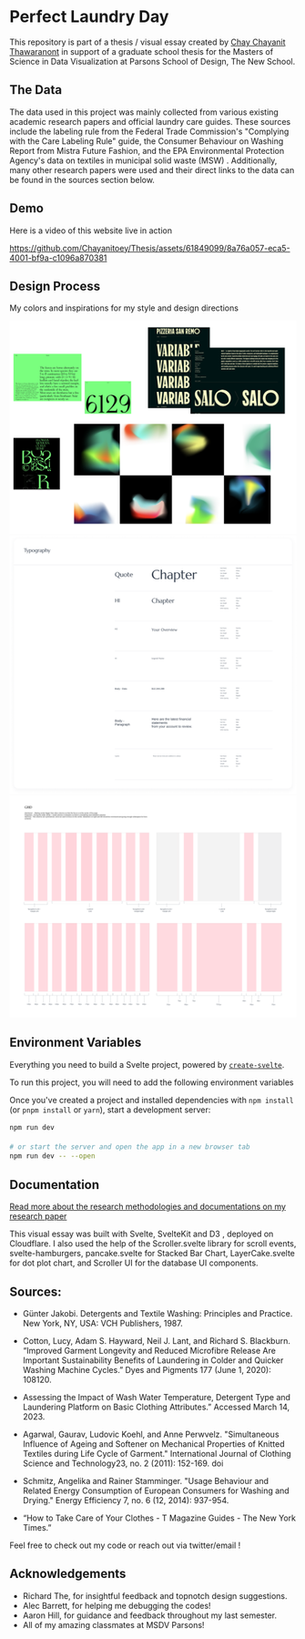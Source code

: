 # Perfect Laundry Day

This repository is part of a thesis / visual essay created
by [Chay Chayanit Thawaranont](https://chayanitoey.com/) in support of a graduate school thesis for the Masters of Science in Data Visualization at Parsons School of Design, The New School.

## The Data

The data used in this project was mainly collected from various existing academic research papers and official laundry care guides. These sources include the labeling rule from the Federal Trade Commission's "Complying with the Care Labeling Rule" guide, the Consumer Behaviour on Washing Report from Mistra Future Fashion, and the EPA Environmental Protection Agency's data on textiles in municipal solid waste (MSW) . Additionally, many other research papers were used and their direct links to the data can be found in the sources section below.

## Demo

Here is a video of this website live in action

https://github.com/Chayanitoey/Thesis/assets/61849099/8a76a057-eca5-4001-bf9a-c1096a870381

## Design Process

My colors and inspirations for my style and design directions

![Moodboard showing colors and typography inspirations](https://github.com/Chayanitoey/Thesis/blob/3581c8f6e732e7a217ca7954d559da39b6479df5/static/Moodboard.png)
![Typography sheet for this project](https://github.com/Chayanitoey/Thesis/blob/3581c8f6e732e7a217ca7954d559da39b6479df5/static/Typography.png)
![Grid design for this project](https://github.com/Chayanitoey/Thesis/blob/3581c8f6e732e7a217ca7954d559da39b6479df5/static/Frame_grid.png)

## Environment Variables

Everything you need to build a Svelte project, powered by [`create-svelte`](https://github.com/sveltejs/kit/tree/master/packages/create-svelte).

To run this project, you will need to add the following environment variables

Once you've created a project and installed dependencies with `npm install` (or `pnpm install` or `yarn`), start a development server:

```bash
npm run dev

# or start the server and open the app in a new browser tab
npm run dev -- --open
```

## Documentation

[Read more about the research methodologies and documentations on my research paper](https://github.com/Chayanitoey/Thesis/blob/main/static/ThesisPaper/ChayThawaranont_PerfectLaundryDay_Thesis_paper.pdf)

This visual essay was built with Svelte, SvelteKit and D3 , deployed on Cloudflare. I also used the help of the Scroller.svelte library for scroll events, svelte-hamburgers, pancake.svelte for Stacked Bar Chart, LayerCake.svelte for dot plot chart, and Scroller UI for the database UI components.

## Sources:

- Günter Jakobi. Detergents and Textile Washing: Principles and Practice. New York, NY, USA: VCH Publishers, 1987.

- Cotton, Lucy, Adam S. Hayward, Neil J. Lant, and Richard S. Blackburn. “Improved Garment Longevity and Reduced Microfibre Release Are Important Sustainability Benefits of Laundering in Colder and Quicker Washing Machine Cycles.” Dyes and Pigments 177 (June 1, 2020): 108120.

- Assessing the Impact of Wash Water Temperature, Detergent Type and Laundering Platform on Basic Clothing Attributes.” Accessed March 14, 2023.

- Agarwal, Gaurav, Ludovic Koehl, and Anne Perwvelz. "Simultaneous Influence of Ageing and Softener on Mechanical Properties of Knitted Textiles during Life Cycle of Garment." International Journal of Clothing Science and Technology23, no. 2 (2011): 152-169. doi

- Schmitz, Angelika and Rainer Stamminger. "Usage Behaviour and Related Energy Consumption of European Consumers for Washing and Drying." Energy Efficiency 7, no. 6 (12, 2014): 937-954.

- “How to Take Care of Your Clothes - T Magazine Guides - The New York Times.”

Feel free to check out my code or reach out via twitter/email !

## Acknowledgements

- Richard The, for insightful feedback and topnotch design suggestions.
- Alec Barrett, for helping me debugging the codes!
- Aaron Hill, for guidance and feedback throughout my last semester.
- All of my amazing classmates at MSDV Parsons!
